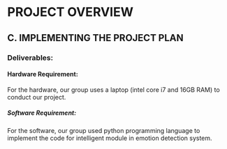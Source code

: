 # PROJECT OVERVIEW

## C. IMPLEMENTING THE PROJECT PLAN
### Deliverables:
#### Hardware Requirement:
For the hardware, our group uses a laptop (intel core i7 and 16GB RAM) to conduct our project.

##### Software Requirement:
For the software, our group used python programming language to implement the code for intelligent module in emotion detection system.
